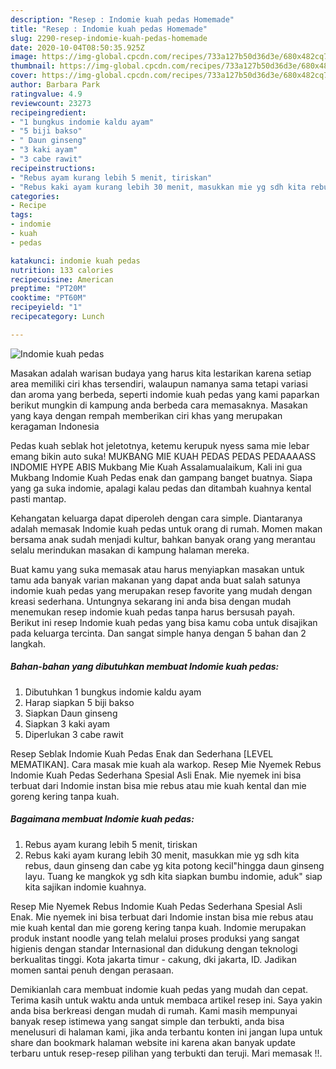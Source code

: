 ```yaml
---
description: "Resep : Indomie kuah pedas Homemade"
title: "Resep : Indomie kuah pedas Homemade"
slug: 2290-resep-indomie-kuah-pedas-homemade
date: 2020-10-04T08:50:35.925Z
image: https://img-global.cpcdn.com/recipes/733a127b50d36d3e/680x482cq70/indomie-kuah-pedas-foto-resep-utama.jpg
thumbnail: https://img-global.cpcdn.com/recipes/733a127b50d36d3e/680x482cq70/indomie-kuah-pedas-foto-resep-utama.jpg
cover: https://img-global.cpcdn.com/recipes/733a127b50d36d3e/680x482cq70/indomie-kuah-pedas-foto-resep-utama.jpg
author: Barbara Park
ratingvalue: 4.9
reviewcount: 23273
recipeingredient:
- "1 bungkus indomie kaldu ayam"
- "5 biji bakso"
- " Daun ginseng"
- "3 kaki ayam"
- "3 cabe rawit"
recipeinstructions:
- "Rebus ayam kurang lebih 5 menit, tiriskan"
- "Rebus kaki ayam kurang lebih 30 menit, masukkan mie yg sdh kita rebus, daun ginseng dan cabe yg kita potong kecil&#34;hingga daun ginseng layu. Tuang ke mangkok yg sdh kita siapkan bumbu indomie, aduk&#34; siap kita sajikan indomie kuahnya."
categories:
- Recipe
tags:
- indomie
- kuah
- pedas

katakunci: indomie kuah pedas 
nutrition: 133 calories
recipecuisine: American
preptime: "PT20M"
cooktime: "PT60M"
recipeyield: "1"
recipecategory: Lunch

---
```



![Indomie kuah pedas](https://img-global.cpcdn.com/recipes/733a127b50d36d3e/680x482cq70/indomie-kuah-pedas-foto-resep-utama.jpg)

Masakan adalah warisan budaya yang harus kita lestarikan karena setiap area memiliki ciri khas tersendiri, walaupun namanya sama tetapi variasi dan aroma yang berbeda, seperti indomie kuah pedas yang kami paparkan berikut mungkin di kampung anda berbeda cara memasaknya. Masakan yang kaya dengan rempah memberikan ciri khas yang merupakan keragaman Indonesia

Pedas kuah seblak hot jeletotnya, ketemu kerupuk nyess sama mie lebar emang bikin auto suka! MUKBANG MIE KUAH PEDAS PEDAS PEDAAAASS INDOMIE HYPE ABIS Mukbang Mie Kuah Assalamualaikum, Kali ini gua Mukbang Indomie Kuah Pedas enak dan gampang banget buatnya. Siapa yang ga suka indomie, apalagi kalau pedas dan ditambah kuahnya kental pasti mantap.

Kehangatan keluarga dapat diperoleh dengan cara simple. Diantaranya adalah memasak Indomie kuah pedas untuk orang di rumah. Momen makan bersama anak sudah menjadi kultur, bahkan banyak orang yang merantau selalu merindukan masakan di kampung halaman mereka.

Buat kamu yang suka memasak atau harus menyiapkan masakan untuk tamu ada banyak varian makanan yang dapat anda buat salah satunya indomie kuah pedas yang merupakan resep favorite yang mudah dengan kreasi sederhana. Untungnya sekarang ini anda bisa dengan mudah menemukan resep indomie kuah pedas tanpa harus bersusah payah.
Berikut ini resep Indomie kuah pedas yang bisa kamu coba untuk disajikan pada keluarga tercinta. Dan sangat simple hanya dengan 5 bahan dan 2 langkah.


<!--inarticleads1-->

##### Bahan-bahan yang dibutuhkan membuat Indomie kuah pedas:

1. Dibutuhkan 1 bungkus indomie kaldu ayam
1. Harap siapkan 5 biji bakso
1. Siapkan  Daun ginseng
1. Siapkan 3 kaki ayam
1. Diperlukan 3 cabe rawit


Resep Seblak Indomie Kuah Pedas Enak dan Sederhana [LEVEL MEMATIKAN]. Cara masak mie kuah ala warkop. Resep Mie Nyemek Rebus Indomie Kuah Pedas Sederhana Spesial Asli Enak. Mie nyemek ini bisa terbuat dari Indomie instan bisa mie rebus atau mie kuah kental dan mie goreng kering tanpa kuah. 

<!--inarticleads2-->

##### Bagaimana membuat  Indomie kuah pedas:

1. Rebus ayam kurang lebih 5 menit, tiriskan
1. Rebus kaki ayam kurang lebih 30 menit, masukkan mie yg sdh kita rebus, daun ginseng dan cabe yg kita potong kecil&#34;hingga daun ginseng layu. Tuang ke mangkok yg sdh kita siapkan bumbu indomie, aduk&#34; siap kita sajikan indomie kuahnya.


Resep Mie Nyemek Rebus Indomie Kuah Pedas Sederhana Spesial Asli Enak. Mie nyemek ini bisa terbuat dari Indomie instan bisa mie rebus atau mie kuah kental dan mie goreng kering tanpa kuah. Indomie merupakan produk instant noodle yang telah melalui proses produksi yang sangat higienis dengan standar Internasional dan didukung dengan teknologi berkualitas tinggi. Kota jakarta timur - cakung, dki jakarta, ID. Jadikan momen santai penuh dengan perasaan. 

Demikianlah cara membuat indomie kuah pedas yang mudah dan cepat. Terima kasih untuk waktu anda untuk membaca artikel resep ini. Saya yakin anda bisa berkreasi dengan mudah di rumah. Kami masih mempunyai banyak resep istimewa yang sangat simple dan terbukti, anda bisa menelusuri di halaman kami, jika anda terbantu konten ini jangan lupa untuk share dan bookmark halaman website ini karena akan banyak update terbaru untuk resep-resep pilihan yang terbukti dan teruji. Mari memasak !!. 
